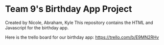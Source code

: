 # Team 9's Birthday App Project
Created by Nicole, Abraham, Kyle
This repository contains the HTML and Javascript for the birthday app.

Here is the trello board for our birthday app:
https://trello.com/b/E9MN2RHv

